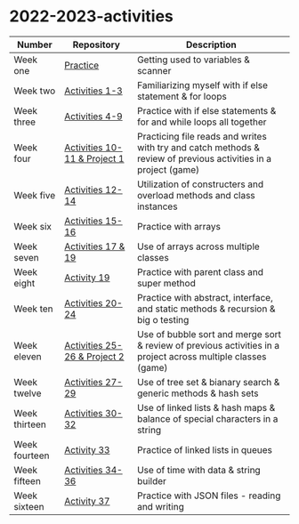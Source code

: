 # 2022-2023-activities

| Number | Repository | Description |
| ------ | ---------- | ----------- |
| Week one | [Practice](https://github.com/Dustinmuse/2022-2023-activities/tree/main/WeekOne) | Getting used to variables & scanner |
| Week two | [Activities 1-3](https://github.com/Dustinmuse/2022-2023-activities/tree/main/WeekTwo) | Familiarizing myself with if else statement & for loops |
| Week three | [Activities 4-9](https://github.com/Dustinmuse/2022-2023-activities/tree/main/WeekThree) | Practice with if else statements & for and while loops all together |
| Week four | [Activities 10-11 & Project 1](https://github.com/Dustinmuse/2022-2023-activities/tree/main/WeekFour) | Practicing file reads and writes with try and catch methods & review of previous activities in a project (game) |
| Week five | [Activities 12-14](https://github.com/Dustinmuse/2022-2023-activities/tree/main/WeekFive) | Utilization of constructers and overload methods and class instances |
| Week six | [Activities 15-16](https://github.com/Dustinmuse/2022-2023-activities/tree/main/WeekSix) | Practice with arrays |
| Week seven | [Activities 17 & 19](https://github.com/Dustinmuse/2022-2023-activities/tree/main/WeekSeven) | Use of arrays across multiple classes |
| Week eight | [Activity 19](https://github.com/Dustinmuse/2022-2023-activities/tree/main/WeekEight) | Practice with parent class and super method |
| Week ten | [Activities 20-24](https://github.com/Dustinmuse/2022-2023-activities/tree/main/WeekTen) | Practice with abstract, interface, and static methods & recursion & big o testing |
| Week eleven | [Activities 25-26 & Project 2](https://github.com/Dustinmuse/2022-2023-activities/tree/main/WeekEleven) | Use of bubble sort and merge sort & review of previous activities in a project across multiple classes (game) |
| Week twelve | [Activities 27-29](https://github.com/Dustinmuse/2022-2023-activities/tree/main/WeekTwelve) | Use of tree set & bianary search & generic methods & hash sets |
| Week thirteen | [Activities 30-32](https://github.com/Dustinmuse/2022-2023-activities/tree/main/WeekThirteen) | Use of linked lists & hash maps & balance of special characters in a string |
| Week fourteen | [Activity 33](https://github.com/Dustinmuse/2022-2023-activities/tree/main/WeekFourteen) | Practice of linked lists in queues |
| Week fifteen | [Activities 34-36](https://github.com/Dustinmuse/2022-2023-activities/tree/main/WeekFifteen) | Use of time with data & string builder |
| Week sixteen | [Activity 37](https://github.com/Dustinmuse/2022-2023-activities/tree/main/WeekSixteen) | Practice with JSON files - reading and writing |
